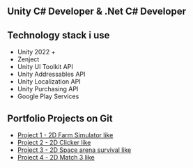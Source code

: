 ## Unity C# Developer & .Net C# Developer

## Technology stack i use
<ul>
  <li>Unity 2022 +</li>
  <li>Zenject</li>
  <li>Unity UI Toolkit API</li>
  <li>Unity Addressables API</li>
  <li>Unity Localization API</li>
  <li>Unity Purchasing API</li>
  <li>Google Play Services</li>
</ul>

## Portfolio Projects on Git
<ul>
  <li><a href="https://github.com/Westtly25/Farm-Simulator-Like-Unity-2022.3-Zenject">Project 1 - 2D Farm Simulator like</a></li>
  <li><a href="https://github.com/Westtly25/Clicker-Like-Unity2022-Zenject">Project 2 - 2D Clicker like</a></li>
  <li><a href="https://github.com/Westtly25/Space-Invaders-Unity2022-Zenject">Project 3 - 2D Space arena survival like</a></li>
  <li><a href="https://github.com/Westtly25/Potion-Match-3-Unity-2022-Zenject-Unity-Addressables">Project 4 - 2D Match 3 like</a></li>
</ul>
